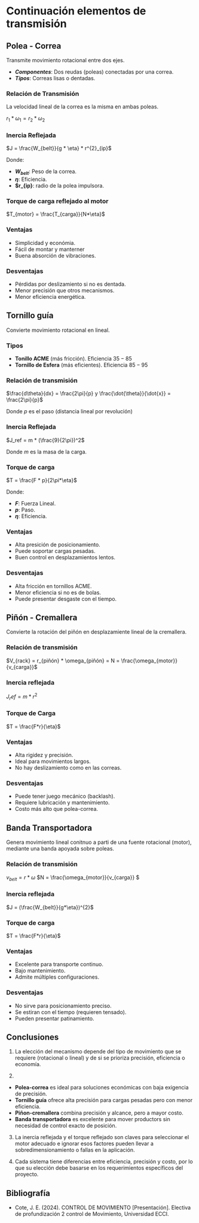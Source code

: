 # Continuación elementos de transmisión 

## Polea - Correa
Transmite movimiento rotacional entre dos ejes.

* ***Componentes***: Dos reudas (poleas) conectadas por una correa.
* ***Tipos***: Correas lisas o dentadas.
### Relación de Transmisión

La velocidad lineal de la correa es la misma en ambas poleas.

$r_1 * \omega_1 = r_2 * \omega_2$

### Inercia Reflejada

$J = \frac{W_{belt}}{g * \eta} * r^{2}_{ip}$

Donde:

* **$W_{belt}$**: Peso de la correa.
* **$\eta$**: Eficiencia.  
* **$r_{ip}**: radio de la polea impulsora.

### Torque de carga reflejado al motor

$T_{motor} = \frac{T_{carga}}{N*\eta}$

### Ventajas

* Simplicidad y económia.
* Fácil de montar y manterner
* Buena absorción de vibraciones.

### Desventajas

* Pérdidas por deslizamiento si no es dentada.
* Menor precisión que otros mecanismos.
* Menor eficiencia energética.

## Tornillo guía

Convierte movimiento rotacional en lineal.

### Tipos

* **Tonillo ACME** (más fricción).
    Eficiencia $35 - 85%$
* **Tornillo de Esfera** (más eficientes).
    Eficiencia $85 - 95%$

### Relación de transmisión

$\frac{d\theta}{dx} = \frac{2\pi}{p} y \frac{\dot{\theta}}{\dot{x}} = \frac{2\pi}{p}$

Donde $p$ es el paso (distancia lineal por revolución)

### Inercia Reflejada

$J_ref = m * (\frac{9}{2\pi})^2$

Donde $m$ es la masa de la carga.

### Torque de carga

$T = \frac{F * p}{2\pi*\eta}$

Donde: 
* **$F$**: Fuerza Lineal.
* **$p$**: Paso.
* **$\eta$**: Eficiencia.

### Ventajas

* Alta presición de posicionamiento.
* Puede soportar cargas pesadas.
* Buen control en desplazamientos lentos.

### Desventajas
* Alta fricción en tornillos ACME.
* Menor eficiencia si no es de bolas.
* Puede presentar desgaste con el tiempo.

## Piñón - Cremallera

Convierte la rotación del piñón en desplazamiente lineal de la cremallera.

### Relación de transmisión

$V_{rack} = r_{piñón} * \omega_{piñón} = N = \frac{\omega_{motor}}{v_{carga}}$

### Inercia reflejada

$J_ref = m * r^{2}$

### Torque de Carga

$T = \frac{F*r}{\eta}$

### Ventajas
* Alta rigidez y precisión.
* Ideal para movimientos largos.
* No hay deslizamiento como en las correas.

### Desventajas
* Puede tener juego mecánico (backlash).
* Requiere lubricación y mantenimiento.
* Costo más alto que polea-correa.

## Banda Transportadora

Genera movimiento lineal conitnuo a parti de una fuente rotacional (motor), mediante una banda apoyada sobre poleas.

### Relación de transmisión

$v_{belt} = r*\omega$
$N = \frac{\omega_{motor}}{v_{carga}} $

### Inercia reflejada
$J = (\frac{W_{belt}}{g*\eta})^{2}$

### Torque de carga
$T = \frac{F*r}{\eta}$

### Ventajas

* Excelente para transporte continuo.
* Bajo mantenimiento.
* Admite múltiples configuraciones.

### Desventajas

* No sirve para posicionamiento preciso.
* Se estiran con el tiempo (requieren tensado).
* Pueden presentar patinamiento.

## Conclusiones

1. La elección del mecanismo depende del tipo de movimiento que se requiere (rotacional o lineal) y de si se prioriza precisión, eficiencia o economía.

2. 
* **Polea-correa** es ideal para soluciones económicas con baja exigencia de precisión.
* **Tornillo guía** ofrece alta precisión para cargas pesadas pero con menor eficiencia.
* **Piñon-cremallera** combina precisión y alcance, pero a mayor costo.
* **Banda transportadora** es excelente para mover productors sin necesidad de control exacto de posición.

3. La inercia reflejada y el torque reflejado son claves para seleccionar el motor adecuado e ignorar esos factores pueden llevar a sobredimensionamiento o fallas en la aplicación.

4. Cada sistema tiene diferencias entre eficiencia, precisión y costo, por lo que su elección debe basarse en los requerimientos específicos del proyecto.

## Bibliografía

 + Cote, J. E. (2024). CONTROL DE MOVIMIENTO [Presentación]. Electiva de profundización 2 control de Movimiento, Universidad ECCI.